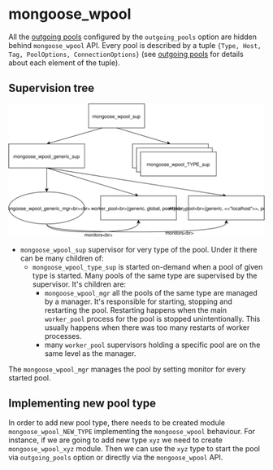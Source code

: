 # mongoose_wpool

All the [outgoing pools] configured by the `outgoing_pools` option are hidden behind `mongoose_wpool` API.
Every pool is described by a tuple `{Type, Host, Tag, PoolOptions, ConnectionOptions}` (see [outgoing pools] for details about each element of the tuple).

## Supervision tree

![Supervision tree](mongoose_wpool_supervision.svg)

* `mongoose_wpool_sup` supervisor for very type of the pool. Under it there can be many children of:
    * `mongoose_wpool_type_sup` is started on-demand when a pool of given type is started.
      Many pools of the same type are supervised by the supervisor. It's children are:
        * `mongoose_wpool_mgr` all the pools of the same type are managed by a manager.
           It's responsible for starting, stopping and restarting the pool.
           Restarting happens when the main `worker_pool` process for the pool is stopped unintentionally.
           This usually happens when there was too many restarts of worker processes.
        * many `worker_pool` supervisors holding a specific pool are on the same level as the manager.

The `mongoose_wpool_mgr` manages the pool by setting monitor for every started pool.

## Implementing new pool type

In order to add new pool type, there needs to be created module `mongoose_wpool_NEW_TYPE` implementing the `mongoose_wpool` behaviour.
For instance, if we are going to add new type `xyz` we need to create `mongoose_wpool_xyz` module.
Then we can use the `xyz` type to start the pool via `outgoing_pools` option or directly via the `mongoose_wpool` API.

[outgoing pools]: ../advanced-configuration/outgoing-connections.md
